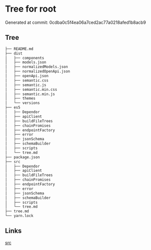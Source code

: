 # Tree for root
Generated at commit: 0cdba0c5f4ea06a7ced2ac77a0218afed1b8acb9
## Tree
```bash
├── README.md
├── dist
│   ├── components
│   ├── models.json
│   ├── normalizedModels.json
│   ├── normalizedOpenApi.json
│   ├── openApi.json
│   ├── semantic.css
│   ├── semantic.js
│   ├── semantic.min.css
│   ├── semantic.min.js
│   ├── themes
│   └── versions
├── es5
│   ├── Dependor
│   ├── apiClient
│   ├── buildFileTrees
│   ├── chainPromises
│   ├── endpointFactory
│   ├── error
│   ├── jsonSchema
│   ├── schemaBuilder
│   ├── scripts
│   └── tree.md
├── package.json
├── src
│   ├── Dependor
│   ├── apiClient
│   ├── buildFileTrees
│   ├── chainPromises
│   ├── endpointFactory
│   ├── error
│   ├── jsonSchema
│   ├── schemaBuilder
│   ├── scripts
│   └── tree.md
├── tree.md
└── yarn.lock

```

## Links
[src](src/tree.md)